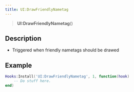 ```yaml
---
title: UI:DrawFriendlyNametag
---
```


> **UI:DrawFriendlyNametag**()

## Description

- Triggered when friendly nametags should be drawed

## Example

```lua
Hooks:Install('UI:DrawFriendlyNametag', 1, function(hook)
    -- Do stuff here.
end)
```
